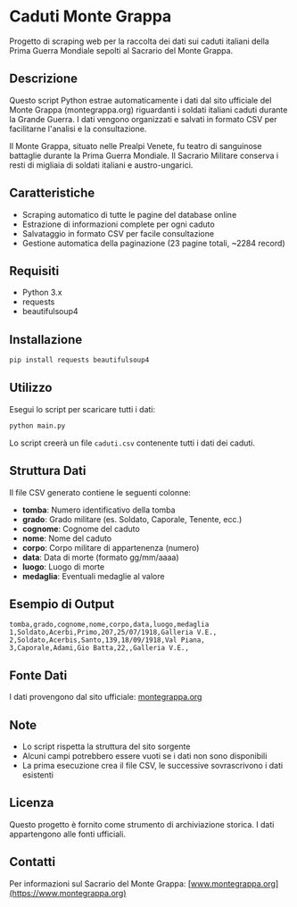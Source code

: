 # Caduti Monte Grappa

Progetto di scraping web per la raccolta dei dati sui caduti italiani della Prima Guerra Mondiale sepolti al Sacrario del Monte Grappa.

## Descrizione

Questo script Python estrae automaticamente i dati dal sito ufficiale del Monte Grappa (montegrappa.org) riguardanti i soldati italiani caduti durante la Grande Guerra. I dati vengono organizzati e salvati in formato CSV per facilitarne l'analisi e la consultazione.

Il Monte Grappa, situato nelle Prealpi Venete, fu teatro di sanguinose battaglie durante la Prima Guerra Mondiale. Il Sacrario Militare conserva i resti di migliaia di soldati italiani e austro-ungarici.

## Caratteristiche

- Scraping automatico di tutte le pagine del database online
- Estrazione di informazioni complete per ogni caduto
- Salvataggio in formato CSV per facile consultazione
- Gestione automatica della paginazione (23 pagine totali, ~2284 record)

## Requisiti

- Python 3.x
- requests
- beautifulsoup4

## Installazione

```bash
pip install requests beautifulsoup4
```

## Utilizzo

Esegui lo script per scaricare tutti i dati:

```bash
python main.py
```

Lo script creerà un file `caduti.csv` contenente tutti i dati dei caduti.

## Struttura Dati

Il file CSV generato contiene le seguenti colonne:

- **tomba**: Numero identificativo della tomba
- **grado**: Grado militare (es. Soldato, Caporale, Tenente, ecc.)
- **cognome**: Cognome del caduto
- **nome**: Nome del caduto
- **corpo**: Corpo militare di appartenenza (numero)
- **data**: Data di morte (formato gg/mm/aaaa)
- **luogo**: Luogo di morte
- **medaglia**: Eventuali medaglie al valore

## Esempio di Output

```csv
tomba,grado,cognome,nome,corpo,data,luogo,medaglia
1,Soldato,Acerbi,Primo,207,25/07/1918,Galleria V.E.,
2,Soldato,Acerbis,Santo,139,18/09/1918,Val Piana,
3,Caporale,Adami,Gio Batta,22,,Galleria V.E.,
```

## Fonte Dati

I dati provengono dal sito ufficiale: [montegrappa.org](https://www.montegrappa.org)

## Note

- Lo script rispetta la struttura del sito sorgente
- Alcuni campi potrebbero essere vuoti se i dati non sono disponibili
- La prima esecuzione crea il file CSV, le successive sovrascrivono i dati esistenti

## Licenza

Questo progetto è fornito come strumento di archiviazione storica. I dati appartengono alle fonti ufficiali.

## Contatti

Per informazioni sul Sacrario del Monte Grappa: [www.montegrappa.org](https://www.montegrappa.org)